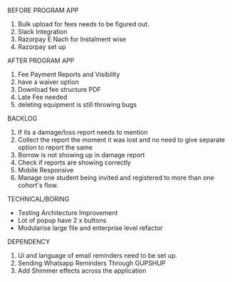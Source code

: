 BEFORE PROGRAM APP

1. Bulk upload for fees needs to be figured out.
2. Slack Integration
3. Razorpay E Nach for Instalment wise
4. Razorpay set up

AFTER PROGRAM APP

1. Fee Payment Reports and Visibility
2. have a waiver option
3. Download fee structure PDF
4. Late Fee needed
5. deleting equipment is still throwing bugs

BACKLOG

1. If its a damage/loss report needs to mention
2. Collect the report the moment it was lost and no need to give separate option to report the same
3. Borrow is not showing up in damage report
4. Check if reports are showing correctly
5. Mobile Responsive
6. Manage one student being invited and registered to more than one cohort's flow.

TECHNICAL/BORING

- Testing Architecture Improvement
- Lot of popup have 2 x buttons
- Modularise large file and enterprise level refactor

DEPENDENCY

1. Ui and language of email reminders need to be set up.
2. Sending Whatsapp Reminders Through GUPSHUP
3. Add Shimmer effects across the application
